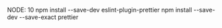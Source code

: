 NODE: 10
npm install --save-dev eslint-plugin-prettier
npm install --save-dev --save-exact prettier

